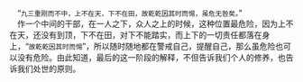 &emsp;“``九三重刚而不中，上不在天，下不在田，故乾乾因其时而惕，虽危无咎矣。``”<br>&emsp;作一个中间的干部，在一人之下，众人之上的时候，这种位置最危险，因为上不在天，还没有到顶，下不在田，对下不能踏实，而上下的一切责任都落在身上，“``故乾乾因其时而惕``”，所以随时随地都在警戒自己，提醒自己，那么虽危险也可以没有危险。由此知道，最后的这一阶段的解释，不但告诉我们个人的修养，也告诉我们处世的原则。<br>